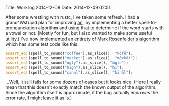 Title: Worklog 2014-12-08
Date: 2014-12-09 02:51

After some wrestling with rustc, I've taken some refresh.
I had a grand^Wstupid plan for improving [an],
by implementing a better spell-to-pronounciation algorithm and
using that to determine if the word starts with a vowel or not.
(Mostly for fun, but I also wanted to make some useful utility.)
I've now implemented an entirety of [Mark Rosenfelder's algorithm][spell]
which has some test code like this:

```rust
assert_eq!(spell_to_sound("coffee").as_slice(), "kòfë");
assert_eq!(spell_to_sound("market").as_slice(), "môrkêt");
assert_eq!(spell_to_sound("ugly").as_slice(), "ûglë");
assert_eq!(spell_to_sound("high").as_slice(), "hï");
assert_eq!(spell_to_sound("canal").as_slice(), "känâl");
```

...Well, it still fails for some dozens of cases but it looks nice.
(Here I really mean that this doesn't exactly match the known output of the algorithm.
Since the algorithm itself is approximate,
if the bug actually *improves* the error rate, I might leave it as is.)

[an]: https://crates.io/crates/an
[spell]: http://zompist.com/spell.html

